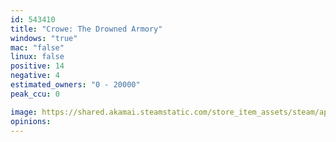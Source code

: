 ```yaml
---
id: 543410
title: "Crowe: The Drowned Armory"
windows: "true"
mac: "false"
linux: false
positive: 14
negative: 4
estimated_owners: "0 - 20000"
peak_ccu: 0

image: https://shared.akamai.steamstatic.com/store_item_assets/steam/apps/543410/header.jpg?t=1572486664
opinions:
---
```

